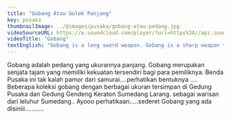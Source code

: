 ```yaml
---
title: "Gobang Atau Golok Panjang"
key: pusaka
thumbnailImage: ../@images/pusaka/gobang-atau-pedang.jpg
videoSourceURL: https://w.soundcloud.com/player/?url=https%3A//api.soundcloud.com/tracks/1171310254&color=%23ff5500&auto_play=true&hide_related=false&show_comments=true&show_user=true&show_reposts=false&show_teaser=true
videoTitle: "Gobang"
textEnglish: "Gobang is a long sword weapon. Gobang is a sharp weapon that has its own power for its owners. This heirloom is no less majestic like a samurai….pay attention to its shape!…. Collections of various kinds of gobang are stored in the Heritage Building and the Gendeng Building of the Sumedang Larang Palace. There are several sizes of Gobang which are inherited from Sumedang's ancestors.. Come on, pay attention.....a series of Gobangs are here........."
---
```


Gobang adalah pedang yang ukurannya panjang. Gobang merupakan senjata tajam yang memiliki kekuatan tersendiri bagi para pemiliknya. Benda Pusaka ini tak kalah pamor dari samurai….perhatikan bentuknya ….  Beberapa koleksi gobang  dengan berbagai ukuran tersimpan di Gedung Pusaka dan Gedung Gendeng  Keraton Sumedang Larang. sebagai warisan dari leluhur Sumedang.. Ayooo perhatikaan…..sederet Gobang yang ada disiniii………..